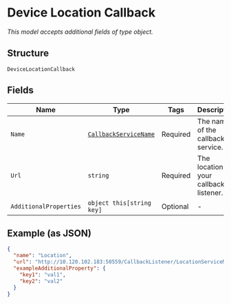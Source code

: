 
# Device Location Callback

*This model accepts additional fields of type object.*

## Structure

`DeviceLocationCallback`

## Fields

| Name | Type | Tags | Description |
|  --- | --- | --- | --- |
| `Name` | [`CallbackServiceName`](../../doc/models/callback-service-name.md) | Required | The name of the callback service. |
| `Url` | `string` | Required | The location of your callback listener. |
| `AdditionalProperties` | `object this[string key]` | Optional | - |

## Example (as JSON)

```json
{
  "name": "Location",
  "url": "http://10.120.102.183:50559/CallbackListener/LocationServiceMessages.asmx",
  "exampleAdditionalProperty": {
    "key1": "val1",
    "key2": "val2"
  }
}
```

